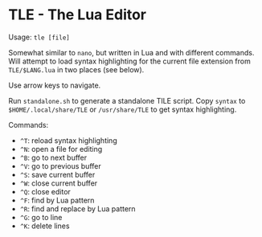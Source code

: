 # TLE - The Lua Editor

Usage: `tle [file]`

Somewhat similar to `nano`, but written in Lua and with different commands.  Will attempt to load syntax highlighting for the current file extension from `TLE/$LANG.lua` in two places (see below).

Use arrow keys to navigate.

Run `standalone.sh` to generate a standalone TILE script.  Copy `syntax` to `$HOME/.local/share/TLE` or `/usr/share/TLE` to get syntax highlighting.

Commands:

 - `^T`: reload syntax highlighting
 - `^N`: open a file for editing
 - `^B`: go to next buffer
 - `^V`: go to previous buffer
 - `^S`: save current buffer
 - `^W`: close current buffer
 - `^Q`: close editor
 - `^F`: find by Lua pattern
 - `^R`: find and replace by Lua pattern
 - `^G`: go to line
 - `^K`: delete lines

